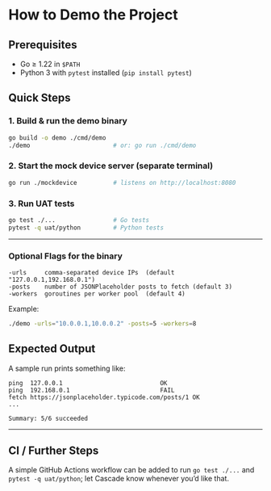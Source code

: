 # How to Demo the Project

## Prerequisites
* Go ≥ 1.22 in `$PATH`
* Python 3 with `pytest` installed (`pip install pytest`)

## Quick Steps

### 1. Build & run the demo binary
```bash
go build -o demo ./cmd/demo
./demo                       # or: go run ./cmd/demo
```

### 2. Start the mock device server (separate terminal)
```bash
go run ./mockdevice          # listens on http://localhost:8080
```

### 3. Run UAT tests
```bash
go test ./...                # Go tests
pytest -q uat/python         # Python tests
```

---

### Optional Flags for the binary
```
-urls     comma-separated device IPs  (default "127.0.0.1,192.168.0.1")
-posts    number of JSONPlaceholder posts to fetch (default 3)
-workers  goroutines per worker pool  (default 4)
```
Example:
```bash
./demo -urls="10.0.0.1,10.0.0.2" -posts=5 -workers=8
```

## Expected Output
A sample run prints something like:
```
ping  127.0.0.1                           OK
ping  192.168.0.1                         FAIL
fetch https://jsonplaceholder.typicode.com/posts/1 OK
...

Summary: 5/6 succeeded
```

---

## CI / Further Steps
A simple GitHub Actions workflow can be added to run `go test ./...` and `pytest -q uat/python`; let Cascade know whenever you’d like that.
